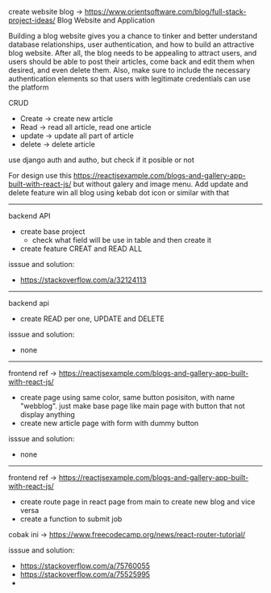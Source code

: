 create website blog
-> https://www.orientsoftware.com/blog/full-stack-project-ideas/
Blog Website and Application

Building a blog website gives you a chance to tinker and better understand database relationships, user authentication, and how to build an attractive blog website. After all, the blog needs to be appealing to attract users, and users should be able to post their articles, come back and edit them when desired, and even delete them. Also, make sure to include the necessary authentication elements so that users with legitimate credentials can use the platform

CRUD
- Create -> create new article
- Read -> read all article, read one article
- update -> update all part of article
- delete -> delete article

use django auth and autho, but check if it posible or not

For design use this https://reactjsexample.com/blogs-and-gallery-app-built-with-react-js/ but without galery and image menu.
Add update and delete feature win all blog using kebab dot icon or similar with that

---------------------------------------
backend API
- create base project
  - check what field will be use in table and then create it 
- create feature CREAT and READ ALL

isssue and solution:
- https://stackoverflow.com/a/32124113
----------------------------------------
backend api
- create READ per one, UPDATE and DELETE

isssue and solution:
- none
---------------------------------------
frontend
ref -> https://reactjsexample.com/blogs-and-gallery-app-built-with-react-js/
- create page using same color, same button posisiton, with name "webblog".
  just make base page like main page with button that not display anything
- create new article page with form with dummy button

isssue and solution:
- none
----------------------------------------
frontend
ref -> https://reactjsexample.com/blogs-and-gallery-app-built-with-react-js/
- create route page in react page from main to create new blog and vice versa
- create a function to submit job

cobak ini 
-> https://www.freecodecamp.org/news/react-router-tutorial/

isssue and solution:
- https://stackoverflow.com/a/75760055
- https://stackoverflow.com/a/75525995
- 